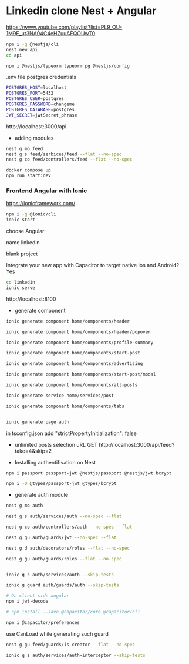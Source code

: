 # Linkedin clone Nest + Angular

https://www.youtube.com/playlist?list=PL9_OU-1M9E_ut3NA04C4eHZuuAFQOUwT0 


```bash
npm i -g @nestjs/cli 
nest new api
cd api

npm i @nestjs/typeorm typeorm pg @nestjs/config
``` 

.env file postgres credentials
```bash
POSTGRES_HOST=localhost
POSTGRES_PORT=5432
POSTGRES_USER=postgres
POSTGRES_PASSWORD=changeme
POSTGRES_DATABASE=postgres
JWT_SECRET=jwtSecret_phrase
``` 

http://localhost:3000/api 

- adding modules

```bash
nest g mo feed
nest g s feed/serbices/feed --flat --no-spec
nest g co feed/controllers/feed --flat --no-spec
``` 

```bash
docker compose up
npm run start:dev
```


### Frontend Angular with Ionic
https://ionicframework.com/ 

```bash
npm i -g @ionic/cli
ionic start
```
choose Angular 

name linkedin

blank project

Integrate your new app with Capacitor to target native Ios and Android? - Yes 

```bash
cd linkedin
ionic serve
``` 
http://localhost:8100 

- generate component
```bash
ionic generate component home/components/header 

ionic generate component home/components/header/popover

ionic generate component home/components/profile-summary 

ionic generate component home/components/start-post

ionic generate component home/components/advertising

ionic generate component home/components/start-post/modal

ionic generate component home/components/all-posts

ionic generate service home/services/post

ionic generate component home/components/tabs


ionic generate page auth
``` 

in tsconfig.json add
"strictPropertyInitialization": false 

- unlimited posts selection uRL
GET http://localhost:3000/api/feed?take=4&skip=2 

- Installing authentifivation on Nest
```bash
npm i passport passport-jwt @nestjs/passport @nestjs/jwt bcrypt

npm i -D @types/passport-jwt @types/bcrypt
``` 

- generate auth module
```bash
nest g mo auth 

nest g s auth/services/auth --no-spec --flat

nest g co auth/controllers/auth --no-spec --flat

nest g gu auth/guards/jwt --no-spec --flat

nest g d auth/decorators/roles --flat --no-spec 

nest g gu auth/guards/roles --flat --no-spec


ionic g s auth/services/auth --skip-tests

ionic g guard auth/guards/auth --skip-tests

# On client side angular
npm i jwt-decode

# npm install --save @capacitor/core @capacitor/cli

npm i @capacitor/preferences
``` 
use CanLoad while generating such guard 


```bash
nest g gu feed/guards/is-creator --flat --no-spec 

ionic g s auth/services/auth-interceptor --skip-tests
```